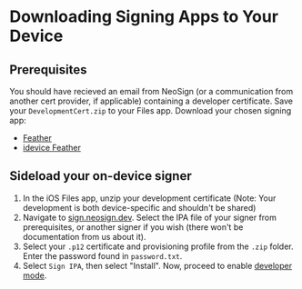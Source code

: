 # Downloading Signing Apps to Your Device
## Prerequisites
You should have recieved an email from NeoSign (or a communication from another cert provider, if applicable) containing a developer certificate. Save your `DevelopmentCert.zip` to your Files app.
Download your chosen signing app:
- [Feather](https://github.com/khcrysalis/Feather/releases/latest/download/Feather-default.ipa)
- [idevice Feather](https://github.com/khcrysalis/Feather/releases/latest/download/Feather-pairing.ipa)
## Sideload your on-device signer
1. In the iOS Files app, unzip your development certificate (Note: Your development is both device-specific and shouldn't be shared)
2. Navigate to [sign.neosign.dev](https://sign.neosign.dev/). Select the IPA file of your signer from prerequisites, or another signer if you wish (there won't be documentation from us about it).
3. Select your `.p12` certificate and provisioning profile from the `.zip` folder. Enter the password found in `password.txt`.
4. Select `Sign IPA`, then select "Install".
Now, proceed to enable [developer mode](/developer-mode).
